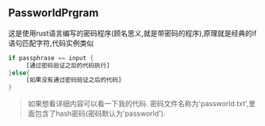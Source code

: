 ## PassworldPrgram

这是使用rust语言编写的密码程序(顾名思义,就是带密码的程序),原理就是经典的if语句匹配字符,代码实例类似

```rust
if passphrase == input {
     [通过密码验证之后的代码执行]
}else{
     [如果没有通过密码验证之后的代码]
}
```

> 如果想看详细内容可以看一下我的代码. 密码文件名称为'passworld.txt',里面包含了hash密码(密码默认为'passworld').
